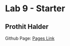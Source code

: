 # Lab 9 - Starter

## Prothit Halder

Github Page: [Pages Link](https://prorick.github.io/Lab9_Starter/)